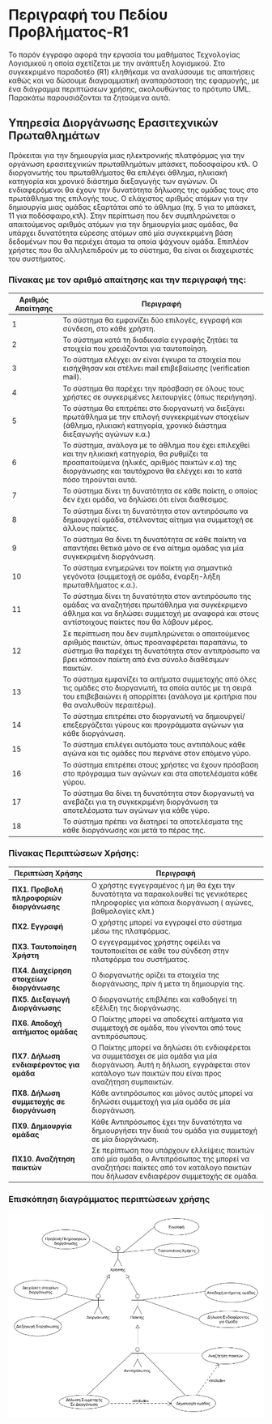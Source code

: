 # **Περιγραφή του Πεδίου Προβλήματος-R1**

Το παρόν έγγραφο αφορά την εργασία του μαθήματος Τεχνολογίας Λογισμικού η οποία σχετίζεται με την ανάπτυξη λογισμικού. Στο συγκεκριμένο παραδοτέο (R1) κληθήκαμε να αναλύσουμε τις απαιτήσεις καθώς και να δώσουμε διαγραμματική αναπαράσταση της εφαρμογής, με ένα διάγραμμα περιπτώσεων χρήσης, ακολουθώντας το πρότυπο UML. Παρακάτω παρουσιάζονται τα ζητούμενα αυτά.


## **Υπηρεσία Διοργάνωσης Ερασιτεχνικών Πρωταθλημάτων** 

Πρόκειται για την δημιουργία μιας ηλεκτρονικής πλατφόρμας για την οργάνωση ερασιτεχνικών πρωταθλημάτων μπάσκετ, ποδοσφαίρου κτλ. Ο διοργανωτής του πρωταθλήματος θα επιλέγει άθλημα, ηλικιακή κατηγορία και χρονικό διάστημα διεξαγωγής των αγώνων. Οι ενδιαφερόμενοι θα έχουν την δυνατότητα δήλωσης της ομάδας τους στο πρωτάθλημα της επιλογής τους. Ο ελάχιστος αριθμός ατόμων για την δημιουργία μιας ομάδας εξαρτάται από το άθλημα (πχ. 5 για το μπάσκετ, 11 για ποδόσφαιρο,κτλ). Στην περίπτωση που δεν συμπληρώνεται ο απαιτούμενος αριθμός ατόμων για την δημιουργία μιας ομάδας, θα υπάρχει δυνατότητα εύρεσης ατόμων από μία συγκεκριμένη βάση δεδομένων που θα περιέχει άτομα τα οποία ψάχνουν ομάδα. Επιπλέον χρήστες που θα αλληλεπιδρούν με το σύστημα, θα είναι οι διαχειριστές του συστήματος.

### **Πίνακας με τον αριθμό απαίτησης και την περιγραφή της:**


Αριθμός Απαίτησης |  Περιγραφή
------------ | --------------
1 | Το σύστημα θα εμφανίζει δύο επιλογές, εγγραφή και σύνδεση, στο κάθε χρήστη.
2 | Το σύστημα κατά τη διαδικασία εγγραφής ζητάει τα στοιχεία που χρειάζονται για ταυτοποίηση.
3 | Το σύστημα ελέγχει αν είναι έγκυρα τα στοιχεία που εισήχθησαν και στέλνει mail επιβεβαίωσης (verification mail).
4 | Το σύστημα θα παρέχει την πρόσβαση σε όλους τους χρήστες σε συγκεριμένες λειτουργίες (όπως περιήγηση).
5 | To σύστημα θα επιτρέπει στο διοργανωτή να διεξάγει πρωτάθλημα με την επιλογή συγκεκριμένων στοιχείων (άθλημα, ηλικιακή κατηγορία, χρονικό διάστημα διεξαγωγής αγώνων κ.α.)
6 | Το σύστημα, ανάλογα με το άθλημα που έχει επιλεχθεί και την ηλικιακή κατηγορία, θα ρυθμίζει τα προαπαιτούμενα (ηλικές, αριθμός παικτών κ.α) της διοργάνωσης και ταυτόχρονα θα ελέγχει και το κατά πόσο τηρούνται αυτά.
7 | Το σύστημα δίνει τη δυνατότητα σε κάθε παίκτη, ο οποίος δεν έχει ομάδα, να δηλώσει ότι είναι διαθεσιμος.
8 | Το σύστημα δίνει τη δυνατότητα στον αντιπρόσωπο να δημιουργεί ομάδα, στέλνοντας αίτημα για συμμετοχή σε άλλους παίκτες.
9 | Το σύστημα θα δίνει τη δυνατότητα σε κάθε παίκτη να απαντήσει θετικά μόνο σε ένα αίτημα ομάδας για μία συγκεκριμένη διοργάνωση.
10 | Το σύστημα ενημερώνει τον παίκτη για σημαντικά γεγόνοτα (συμμετοχή σε ομάδα, έναρξη-λήξη πρωταθλήματος κ.α.).
11 | Το σύστημα δίνει τη δυνατότητα στον αντιπρόσωπο της ομάδας να αναζητήσει πρωτάθλημα για συγκέκριμενο άθλημα και να δηλώσει συμμετοχή με αναφορά και στους αντίστοιχους παίκτες που θα λάβουν μέρος.
12 | Σε περίπτωση που δεν συμπληρώνεται ο απαιτούμενος αριθμός παικτών, όπως προαναφέρεται παραπάνω, το σύστημα θα παρέχει τη δυνατότητα στον αντιπρόσωπο να βρει κάποιον παίκτη από ένα σύνολο διαθέσιμων παικτών.
13 | Το σύστημα εμφανίζει τα αιτήματα συμμετοχής από όλες τις ομάδες στο διοργανωτή, τα οποία αυτός με τη σειρά του επιβεβαιώνει ή απορρίπτει (ανάλογα με κριτήρια που θα αναλυθούν περαιτέρω).
14 | Το σύστημα επιτρέπει στο διοργανωτή να δημιουργεί/επεξεργάζεται γύρους και προγράμματα αγώνων για κάθε διοργάνωση.
15 | Το σύστημα επιλέγει αυτόματα τους αντιπάλους κάθε αγώνα και τις ομάδες που περνάνε στον επόμενο γύρο.
16 | Το σύστημα επιτρέπει στους χρήστες να έχουν πρόσβαση στο πρόγραμμα των αγώνων και στα αποτελέσματα κάθε γύρου.
17 | Το σύστημα θα δίνει τη δυνατότητα στον διοργανωτή να ανεβάζει για τη συγκεκριμένη διοργάνωση τα αποτελέσματα των αγώνων για κάθε γύρο.
18 | Το σύστημα πρέπει να διατηρεί τα αποτελέσματα της κάθε διοργάνωσης και μετά το πέρας της.



### **Πίνακας Περιπτώσεων Χρήσης:**

Περιπτώση Χρήσης |  Περιγραφή
------------ | --------------
**ΠΧ1. Προβολή πληροφοριών διοργάνωσης** | Ο χρήστης εγγεγραμένος ή μη θα έχει την δυνατότητα να παρακολουθεί τις γενικότερες πληροφορίες για κάποια διοργάνωση ( αγώνες, βαθμολογίες κλπ.)
**ΠΧ2. Εγγραφή** | Ο χρήστης μπορεί να εγγραφεί στο σύστημα μέσω της πλατφόρμας.
**ΠΧ3. Ταυτοποίηση Χρήστη** | Ο εγγεγραμμένος χρήστης οφείλει να ταυτοποιείται σε κάθε του σύνδεση στην πλατφόρμα του συστήματος.
**ΠΧ4. Διαχείρηση στοιχείων διοργάνωσης** | Ο διοργανωτής ορίζει τα στοιχεία της διοργάνωσης, πρίν ή μετα τη δημιουργία της.
**ΠΧ5. Διεξαγωγή Διοργάνωσης** | Ο διοργανωτής επιβλέπει και καθοδηγεί τη εξέλιξη της διοργάνωσης.
**ΠΧ6. Αποδοχή αιτήματος ομάδας** | Ο Παίκτης μπορεί να αποδεχτεί αιτήματα για συμμετοχή σε ομάδα, που γίνονται από τους αντιπρόσωπους.
**ΠΧ7. Δήλωση ενδιαφέροντος για ομάδα** | Ο Παίκτης μπορεί να δηλώσει ότι ενδιαφέρεται να συμμετάσχει σε μία ομάδα για μία διοργάνωση. Αυτή η δήλωση, εγγράφεται στον κατάλογο των παικτών που είναι προς αναζήτηση συμπαικτών.
**ΠΧ8. Δήλωση συμμετοχής σε διοργάνωση** | Κάθε αντιπρόσωπος και μόνος αυτός μπορεί να δηλώσει συμμετοχή για μία ομάδα σε μία διοργάνωση.
**ΠΧ9. Δημιουργία ομάδας** | Κάθε Αντιπρόσωπος έχει την δυνατότητα να δημιουργήσει την δικιά του ομάδα για συμμετοχή σε μία διοργάνωση.
**ΠΧ10. Αναζήτηση παικτών** | Σε περίπτωση που υπάρχουν ελλείψεις παικτών από μία ομάδα, ο Αντιπρόσωπος της μπορεί να αναζητήσει παίκτες από τον κατάλογο παικτών που δήλωσαν ενδιαφέρον συμμετοχής σε ομάδα.


### **Επισκόπηση διαγράμματος περιπτώσεων χρήσης**

![Εναλλακτικό κείμενο](/docs/markdown/uml/requirements/use_case_R2.png)
